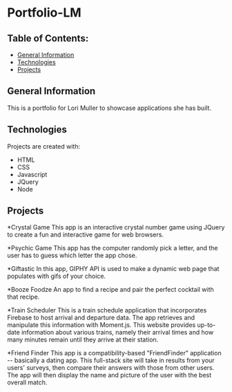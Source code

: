 # Portfolio-LM

## Table of Contents:
* [General Information](#general-Information)
* [Technologies](#technologies)
* [Projects](#projects)

## General Information
This is a portfolio for Lori Muller to showcase applications she has built.

## Technologies
Projects are created with:
* HTML
* CSS
* Javascript
* JQuery
* Node



## Projects

*Crystal Game
This app is an interactive crystal number game using JQuery to create a fun and interactive game for web browsers. 

*Psychic Game
This app has the computer randomly pick a letter, and the user has to guess which letter the app chose. 

*Giftastic
In this app, GIPHY API is used to make a dynamic web page that populates with gifs of your choice. 

*Booze Foodze
An app to find a recipe and pair the perfect cocktail with that recipe.

*Train Scheduler
This is a train schedule application that incorporates Firebase to host arrival and departure data. The app retrieves and manipulate this information with Moment.js. 
This website provides up-to-date information about various trains, namely their arrival times and how many minutes remain until they arrive at their station.

*Friend Finder
 This app is a compatibility-based "FriendFinder" application -- basically a dating app. This full-stack site will take in results from your users' surveys, then compare their answers with those from other users. 
 The app will then display the name and picture of the user with the best overall match.
 
 
